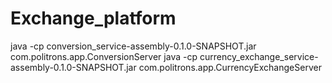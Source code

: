 # Exchange_platform

java -cp conversion_service-assembly-0.1.0-SNAPSHOT.jar  com.politrons.app.ConversionServer
java -cp currency_exchange_service-assembly-0.1.0-SNAPSHOT.jar com.politrons.app.CurrencyExchangeServer

